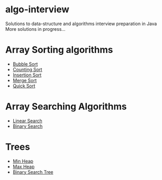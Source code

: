 # algo-interview
Solutions to data-structure and algorithms interview preparation in Java<br>
More solutions in progress...

# Array Sorting algorithms
- [Bubble Sort](./src/main/java/com/rajeevn/algorithms/sort/impl/BubbleSort.java)
- [Counting Sort](./src/main/java/com/rajeevn/algorithms/sort/impl/CountingSort.java)
- [Insertion Sort](./src/main/java/com/rajeevn/algorithms/sort/impl/InsertionSort.java)
- [Merge Sort](./src/main/java/com/rajeevn/algorithms/sort/impl/MergeSort.java)
- [Quick Sort](./src/main/java/com/rajeevn/algorithms/sort/impl/QuickSort.java)

# Array Searching Algorithms
- [Linear Search](./src/main/java/com/rajeevn/algorithms/search/impl/LinearSearch.java)
- [Binary Search](./src/main/java/com/rajeevn/algorithms/search/impl/BinarySearch.java)

# Trees
- [Min Heap](./src/main/java/com/rajeevn/algorithms/tree/MinHeap.java)
- [Max Heap](./src/main/java/com/rajeevn/algorithms/tree/MaxHeap.java)
- [Binary Search Tree](./src/main/java/com/rajeevn/algorithms/tree/BinarySearchTree.java)
